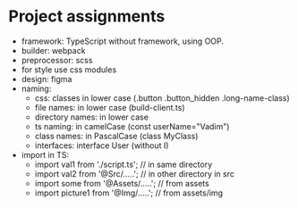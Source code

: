 # Project assignments

- framework: TypeScript without framework, using OOP.
- builder: webpack
- preprocessor: scss
- for style use css modules
- design: figma
- naming:
  - css: classes in lower case (.button .button_hidden .long-name-class)
  - file names: in lower case (build-client.ts)
  - directory names: in lower case
  - ts naming: in camelCase (const userName="Vadim")
  - class names: in PascalCase (class MyClass)
  - interfaces: interface User (without I)
- import in TS:
  - import val1 from './script.ts';     // in same directory
  - import val2 from '@Src/.....';      // in other directory in src
  - import some from '@Assets/.....';   // from assets
  - import picture1 from '@Img/.....';  // from assets/img

